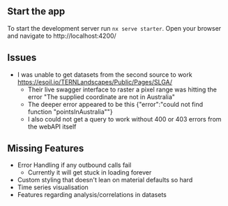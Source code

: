 ## Start the app

To start the development server run `nx serve starter`. Open your browser and navigate to http://localhost:4200/

## Issues

- I was unable to get datasets from the second source to work https://esoil.io/TERNLandscapes/Public/Pages/SLGA/
  - Their live swagger interface to raster a pixel range was hitting the error "The supplied coordinate are not in Australia"
  - The deeper error appeared to be this {"error":"could not find function \"pointsInAustralia\""}
  - I also could not get a query to work without 400 or 403 errors from the webAPI itself

## Missing Features

- Error Handling if any outbound calls fail
  - Currently it will get stuck in loading forever
- Custom styling that doesn't lean on material defaults so hard
- Time series visualisation
- Features regarding analysis/correlations in datasets
